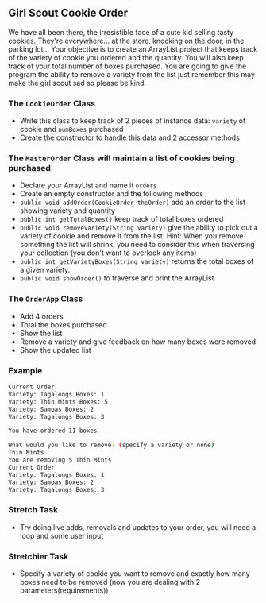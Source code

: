 ## Girl Scout Cookie Order

We have all been there, the irresistible face of a cute kid selling tasty cookies. They're everywhere...
at the store, knocking on the door, in the parking lot...
Your objective is to create an ArrayList project that keeps track of the variety of cookie you ordered and the quantity. You will also
keep track of your total number of boxes purchased. You are going to give the program the ability to remove a variety from the list
just remember this may make the girl scout sad so please be kind.

### The `CookieOrder` Class

*   Write this class to keep track of 2 pieces of instance data: `variety` of cookie and `numBoxes` purchased
*   Create the constructor to handle this data and 2 accessor methods

### The `MasterOrder` Class will maintain a list of cookies being purchased

*   Declare your ArrayList and name it `orders`
*   Create an empty constructor and the following methods
*   `public void addOrder(CookieOrder theOrder)` add an order to the list showing variety and quantity
*   `public int getTotalBoxes()` keep track of total boxes ordered
*   `public void removeVariety(String variety)` give the ability to pick out a variety of cookie and remove
    it from the list. Hint: When you remove something the list will shrink,
    you need to consider this when traversing your collection (you don't want to overlook any items)
*   `public int getVarietyBoxes(String variety)` returns the total boxes of a given variety.
*   `public void showOrder()` to traverse and print the ArrayList

### The `OrderApp` Class

*   Add 4 orders
*   Total the boxes purchased
*   Show the list
*   Remove a variety and give feedback on how many boxes were removed
*   Show the updated list

### Example

```bash
Current Order
Variety: Tagalongs Boxes: 1
Variety: Thin Mints Boxes: 5
Variety: Samoas Boxes: 2
Variety: Tagalongs Boxes: 3

You have ordered 11 boxes

What would you like to remove? (specify a variety or none)
Thin Mints
You are removing 5 Thin Mints
Current Order
Variety: Tagalongs Boxes: 1
Variety: Samoas Boxes: 2
Variety: Tagalongs Boxes: 3
```

### Stretch Task

*   Try doing live adds, removals and updates to your order, you will need a loop and some user input

### Stretchier Task

*   Specify a variety of cookie you want to remove and exactly how many boxes need to be removed
    (now you are dealing with 2 parameters(requirements))
